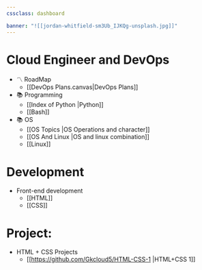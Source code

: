 ```yaml
---
cssclass: dashboard

banner: "![[jordan-whitfield-sm3Ub_IJKQg-unsplash.jpg]]"
---
```


# Cloud Engineer and DevOps

- 〽️ RoadMap
	- [[DevOps Plans.canvas|DevOps Plans]]
- 📚 Programming
	- [[Index of Python |Python]]
	- [[Bash]]
- 📚 OS
	- [[OS Topics |OS Operations and character]]
	- [[OS And Linux |OS and linux combination]]
	- [[Linux]] 

# Development

* Front-end development
	* [[HTML]]
	* [[CSS]]

# Project:

* HTML + CSS Projects
	* [[https://github.com/Gkcloud5/HTML-CSS-1 |HTML+CSS 1]]
